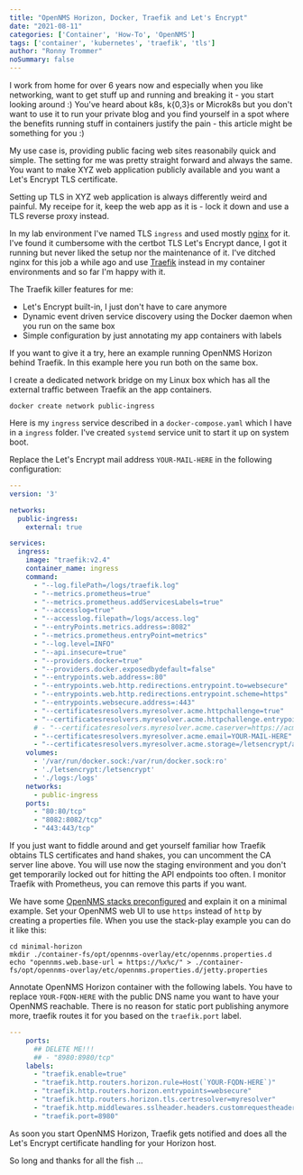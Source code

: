 ```yaml
---
title: "OpenNMS Horizon, Docker, Traefik and Let's Encrypt"
date: "2021-08-11"
categories: ['Container', 'How-To', 'OpenNMS']
tags: ['container', 'kubernetes', 'traefik', 'tls']
author: "Ronny Trommer"
noSummary: false
---
```

I work from home for over 6 years now and especially when you like networking, want to get stuff up and running and breaking it - you start looking around :)
You've heard about k8s, k{0,3}s or Microk8s but you don't want to use it to run your private blog and you find yourself in a spot where the benefits running stuff in containers justify the pain - this article might be something for you :)

My use case is, providing public facing web sites reasonabily quick and simple.
The setting for me was pretty straight forward and always the same.
You want to make XYZ web application publicly available and you want a Let's Encrypt TLS certificate.

Setting up TLS in XYZ web application is always differently weird and painful.
My receipe for it, keep the web app as it is - lock it down and use a TLS reverse proxy instead.

In my lab environment I've named TLS `ingress` and used mostly [nginx](https://www.nginx.com/) for it.
I've found it cumbersome with the certbot TLS Let's Encrypt dance, I got it running but never liked the setup nor the maintenance of it.
I've ditched nginx for this job a while ago and use [Traefik](https://doc.traefik.io) instead in my container environments and so far I'm happy with it.

The Traefik killer features for me:

* Let's Encrypt built-in, I just don't have to care anymore
* Dynamic event driven service discovery using the Docker daemon when you run on the same box
* Simple configuration by just annotating my app containers with labels

If you want to give it a try, here an example running OpenNMS Horizon behind Traefik.
In this example here you run both on the same box.

I create a dedicated network bridge on my Linux box which has all the external traffic between Traefik an the app containers.

```console
docker create network public-ingress
```

Here is my `ingress` service described in a `docker-compose.yaml` which I have in a `ingress` folder.
I've created `systemd` service unit to start it up on system boot.

Replace the Let's Encrypt mail address `YOUR-MAIL-HERE` in the following configuration:

```yaml
---
version: '3'

networks:
  public-ingress:
    external: true

services:
  ingress:
    image: "traefik:v2.4"
    container_name: ingress
    command:
      - "--log.filePath=/logs/traefik.log"
      - "--metrics.prometheus=true"
      - "--metrics.prometheus.addServicesLabels=true"
      - "--accesslog=true"
      - "--accesslog.filepath=/logs/access.log"
      - "--entryPoints.metrics.address=:8082"
      - "--metrics.prometheus.entryPoint=metrics"
      - "--log.level=INFO"
      - "--api.insecure=true"
      - "--providers.docker=true"
      - "--providers.docker.exposedbydefault=false"
      - "--entrypoints.web.address=:80"
      - "--entrypoints.web.http.redirections.entrypoint.to=websecure"
      - "--entrypoints.web.http.redirections.entrypoint.scheme=https"
      - "--entrypoints.websecure.address=:443"
      - "--certificatesresolvers.myresolver.acme.httpchallenge=true"
      - "--certificatesresolvers.myresolver.acme.httpchallenge.entrypoint=web"
      # - "--certificatesresolvers.myresolver.acme.caserver=https://acme-staging-v02.api.letsencrypt.org/directory"
      - "--certificatesresolvers.myresolver.acme.email=YOUR-MAIL-HERE"
      - "--certificatesresolvers.myresolver.acme.storage=/letsencrypt/acme.json"
    volumes:
      - '/var/run/docker.sock:/var/run/docker.sock:ro'
      - './letsencrypt:/letsencrypt'
      - './logs:/logs'
    networks:
      - public-ingress
    ports:
      - "80:80/tcp"
      - "8082:8082/tcp"
      - "443:443/tcp"
```

If you just want to fiddle around and get yourself familiar how Traefik obtains TLS certificates and hand shakes, you can uncomment the CA server line above.
You will use now the staging environment and you don't get temporarily locked out for hitting the API endpoints too often.
I monitor Traefik with Prometheus, you can remove this parts if you want.

We have some [OpenNMS stacks preconfigured](https://github.com/opennms-forge/stack-play/tree/master/minimal-horizon) and explain it on a minimal example.
Set your OpenNMS web UI to use `https` instead of `http` by creating a properties file.
When you use the stack-play example you can do it like this:

```console
cd minimal-horizon
mkdir ./container-fs/opt/opennms-overlay/etc/opennms.properties.d
echo "opennms.web.base-url = https://%x%c/" > ./container-fs/opt/opennms-overlay/etc/opennms.properties.d/jetty.properties
```

Annotate OpenNMS Horizon container with the following labels.
You have to replace `YOUR-FQDN-HERE` with the public DNS name you want to have your OpenNMS reachable.
There is no reason for static port publishing anymore more, traefik routes it for you based on the `traefik.port` label.

```yaml
---
    ports:
      ## DELETE ME!!!
      ## - "8980:8980/tcp"
    labels:
      - "traefik.enable=true"
      - "traefik.http.routers.horizon.rule=Host(`YOUR-FQDN-HERE`)"
      - "traefik.http.routers.horizon.entrypoints=websecure"
      - "traefik.http.routers.horizon.tls.certresolver=myresolver"
      - "traefik.http.middlewares.sslheader.headers.customrequestheaders.X-Forwarded-Proto=https"
      - "traefik.port=8980"
```

As soon you start OpenNMS Horizon, Traefik gets notified and does all the Let's Encrypt certificate handling for your Horizon host.

So long and thanks for all the fish ...
